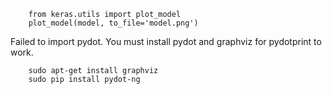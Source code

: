 
        from keras.utils import plot_model
        plot_model(model, to_file='model.png')

Failed to import pydot. You must install pydot and graphviz for pydotprint to work.

        sudo apt-get install graphviz
        sudo pip install pydot-ng
